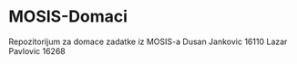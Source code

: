# MOSIS-Domaci
Repozitorijum za domace zadatke iz MOSIS-a
Dusan Jankovic 16110
Lazar Pavlovic 16268
